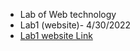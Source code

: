- Lab of Web technology
- Lab1 (website)- 4/30/2022
- [Lab1 website Link](https://santosh0607.github.io/wt-lab-assignment/Lab/lab1/)